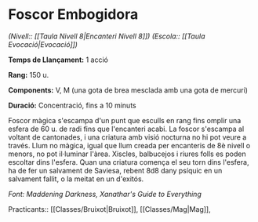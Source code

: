 # Foscor Embogidora

*(Nivell:: [[Taula Nivell 8|Encanteri Nivell 8]]) (Escola:: [[Taula Evocació|Evocació]])*

**Temps de Llançament:** 1 acció

**Rang:** 150 u.

**Components:** V, M (una gota de brea mesclada amb una gota de mercuri)

**Duració:** Concentració, fins a 10 minuts

Foscor màgica s'escampa d'un punt que esculls en rang fins omplir una esfera de 60 u. de radi fins que l'encanteri acabi. La foscor s'escampa al voltant de cantonades, i una criatura amb visió nocturna no hi pot veure a través. Llum no màgica, igual que llum creada per encanteris de 8è nivell o menors, no pot il·luminar l'àrea. Xiscles, balbucejos i riures folls es poden escoltar dins l'esfera. Quan una criatura comença el seu torn dins l'esfera, ha de fer un salvament de Saviesa, rebent 8d8 dany psíquic en un salvament fallit, o la meitat en un d'exitós.


*Font: Maddening Darkness, Xanathar's Guide to Everything*



Practicants:: [[Classes/Bruixot|Bruixot]], [[Classes/Mag|Mag]],